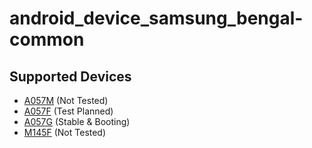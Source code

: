 # android_device_samsung_bengal-common

## Supported Devices
 - [A057M](https://github.com/galaxy-a05s/android_device_samsung_a05sub) (Not Tested)
 - [A057F](https://github.com/galaxy-a05s/android_device_samsung_a05s) (Test Planned)
 - [A057G](https://github.com/galaxy-a05s/android_device_samsung_a05sxx) (Stable & Booting)
 - [M145F](https://github.com/galaxy-a05s/android_device_samsung_a05sdd) (Not Tested)
